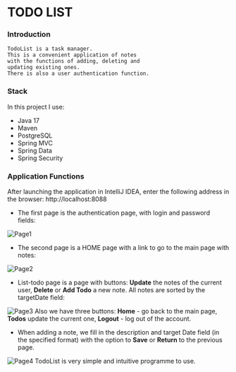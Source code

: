 # TODO LIST
### Introduction

    TodoList is a task manager. 
    This is a convenient application of notes 
    with the functions of adding, deleting and 
    updating existing ones. 
    There is also a user authentication function.

### Stack
In this project I use:
- Java 17
- Maven
- PostgreSQL
- Spring MVC
- Spring Data
- Spring Security

### Application Functions
After launching the application in IntelliJ IDEA, 
enter the following address in the browser:
http://localhost:8088

- The first page is the authentication page, 
with login and password fields:

![Page1](https://user-images.githubusercontent.com/68506586/177040886-ed8a7790-24dc-4c84-a4dd-fe632c894d47.PNG)
- The second page is a HOME page with 
a link to go to the main page with notes:

![Page2](https://user-images.githubusercontent.com/68506586/177041221-1b9cdd88-f91b-4e1c-b535-ad60ee804bea.PNG)
- List-todo page is a page with buttons: 
**Update** the notes of the current user, 
**Delete** or **Add Todo** a new note. 
All notes are sorted by the targetDate field:

![Page3](https://user-images.githubusercontent.com/68506586/177041226-c939f52e-8099-4650-acb3-010332ad4cd0.PNG)
Also we have three buttons: **Home** -  go back to the main page, **Todos** update the current one, **Logout** - log out of the account.
- When adding a note, we fill in the description 
and target Date field (in the specified format) 
with the option to **Save** or **Return** to the previous page.

![Page4](https://user-images.githubusercontent.com/68506586/177041235-c984fa4e-b958-4f4a-9089-2a7bd57d989c.PNG)
TodoList is very simple and intuitive programme to use.

